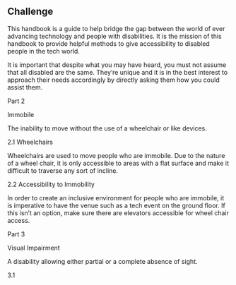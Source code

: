 ## Challenge

This handbook is a guide to help bridge the gap between the world of ever advancing technology and people with disabilities. It is the mission of this handbook to provide helpful methods to give accessibility to disabled people in the tech world. 

It is important that despite what you may have heard, you must not assume that all disabled are the same. They’re unique and it is in the best interest to approach their needs accordingly by directly asking them how you could assist them. 

Part 2 

Immobile 

The inability to move without the use of a wheelchair or like devices.

2.1 Wheelchairs

Wheelchairs are used to move people who are immobile. Due to the nature of a wheel chair, it is only accessible to areas with a flat surface and make it difficult to traverse any sort of incline. 

2.2 Accessibility to Immobility

In order to create an inclusive environment for people who are immobile, it is imperative to have the venue such as a tech event on the ground floor. If this isn’t an option, make sure there are elevators accessible for wheel chair access. 

Part 3 

Visual Impairment

A disability allowing either partial or a complete absence of sight. 

3.1 
